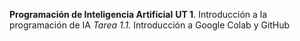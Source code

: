 **Programación de Inteligencia Artificial**
**UT 1**. Introducción a la programación de IA
*Tarea 1.1.* Introducción a Google Colab y GitHub
